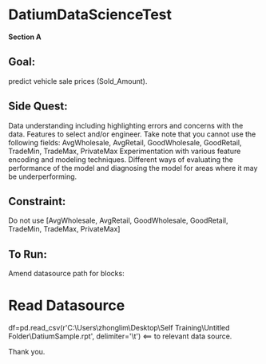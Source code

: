 # DatiumDataScienceTest
 

**Section A**
## Goal:
predict vehicle sale prices (Sold_Amount).

## Side Quest:
Data understanding including highlighting errors and concerns with the data.
Features to select and/or engineer. Take note that you cannot use the following fields: AvgWholesale, AvgRetail, GoodWholesale, GoodRetail, TradeMin, TradeMax, PrivateMax
Experimentation with various feature encoding and modeling techniques.
Different ways of evaluating the performance of the model and diagnosing the model for areas where it may be underperforming.

## Constraint:
Do not use [AvgWholesale, AvgRetail, GoodWholesale, GoodRetail, TradeMin, TradeMax, PrivateMax]

## To Run:
Amend datasource path for blocks:
# Read Datasource
df=pd.read_csv(r'C:\Users\zhonglim\Desktop\Self Training\Untitled Folder\DatiumSample.rpt', delimiter='\t')   <== to relevant data source.


Thank you.

